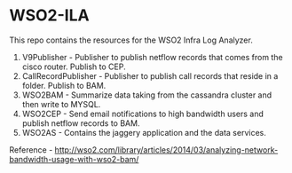 WSO2-ILA
========

This repo contains the resources for the WSO2 Infra Log Analyzer.

1. V9Publisher - Publisher to publish netflow records that comes from the cisco router. Publish to CEP.
2. CallRecordPublisher -  Publisher to publish call records that reside in a folder. Publish to BAM.
3. WSO2BAM - Summarize data taking from the cassandra cluster and then write to MYSQL.
4. WSO2CEP - Send email notifications to high bandwidth users and publish netflow records to BAM.
5. WSO2AS - Contains the jaggery application and the data services.

Reference - http://wso2.com/library/articles/2014/03/analyzing-network-bandwidth-usage-with-wso2-bam/



